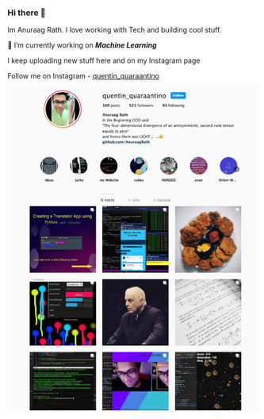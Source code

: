 ### Hi there 👋

Im Anuraag Rath. I love working with Tech and building cool stuff.

🔭 I’m currently working on ***Machine Learning***

I keep uploading new stuff here and on my Instagram page

Follow me on Instagram - [quentin_quaraantino](https://www.instagram.com/quentin_quaraantino)

![instagram](insta.png)





<!--
**AnuraagRath/AnuraagRath** is a ✨ _special_ ✨ repository because its `README.md` (this file) appears on your GitHub profile.

Here are some ideas to get you started:

- 🔭 I’m currently working on ...
- 🌱 I’m currently learning ...
- 👯 I’m looking to collaborate on ...
- 🤔 I’m looking for help with ...
- 💬 Ask me about ...
- 📫 How to reach me: ...
- 😄 Pronouns: ...
- ⚡ Fun fact: ...
-->
